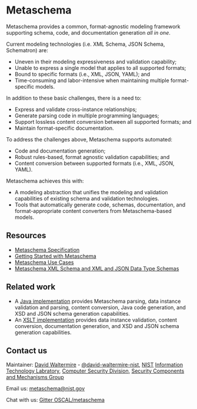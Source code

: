 # Metaschema

Metaschema provides a common, format-agnostic modeling framework supporting schema, code, and documentation generation *all in one*.

Current modeling technologies (i.e. XML Schema, JSON Schema, Schematron) are:

- Uneven in their modeling expressiveness and validation capability;
- Unable to express a single model that applies to all supported formats;
- Bound to specific formats (i.e., XML, JSON, YAML); and
- Time-consuming and labor-intensive when maintaining multiple format-specific models.

In addition to these basic challenges, there is a need to:

- Express and validate cross-instance relationships;
- Generate parsing code in multiple programming languages;
- Support lossless content conversion between all supported formats; and
- Maintain format-specific documentation.

To address the challenges above, Metaschema supports automated:

- Code and documentation generation;
- Robust rules-based, format agnostic validation capabilities; and
- Content conversion between supported formats (i.e., XML, JSON, YAML).

Metaschema achieves this with:

- A modeling abstraction that unifies the modeling and validation capabilities of existing schema and validation technologies.
- Tools that automatically generate code, schemas, documentation, and format-appropriate content converters from Metaschema-based models.

## Resources

- [Metaschema Specification](https://pages.nist.gov/metaschema/specification/)
- [Getting Started with Metaschema](https://pages.nist.gov/metaschema/tutorials/)
- [Metaschema Use Cases](https://pages.nist.gov/metaschema/use/)
- [Metaschema XML Schema and XML and JSON Data Type Schemas](https://github.com/usnistgov/metaschema/tree/main/schema)

## Related work

- A [Java implementation](https://github.com/usnistgov/metaschema-java) provides Metaschema parsing, data instance validation and parsing, content conversion, Java code generation, and XSD and JSON schema generation capabilities.
- An [XSLT implementation](https://github.com/usnistgov/metaschema-java) provides data instance validation, content conversion, documentation generation, and XSD and JSON schema generation capabilities.

## Contact us

Maintainer: [David Waltermire](https://www.nist.gov/people/david-waltermire) - [@david-waltermire-nist](https://github.com/david-waltermire-nist), [NIST](https://www.nist.gov/) [Information Technology Labratory](https://www.nist.gov/itl), [Computer Security Division](https://www.nist.gov/itl/csd), [Security Components and Mechanisms Group](https://www.nist.gov/itl/csd/security-components-and-mechanisms)

Email us: [metaschema@nist.gov](mailto:metaschema@nist.gov)

Chat with us: [Gitter OSCAL/metaschema](https://gitter.im/usnistgov-OSCAL/metaschema)
